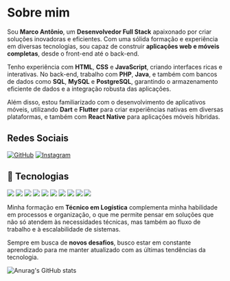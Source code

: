 # Sobre mim

Sou **Marco Antônio**, um **Desenvolvedor Full Stack** apaixonado por criar soluções inovadoras e eficientes. Com uma sólida formação e experiência em diversas tecnologias, sou capaz de construir **aplicações web e móveis completas**, desde o front-end até o back-end.

Tenho experiência com **HTML**, **CSS** e **JavaScript**, criando interfaces ricas e interativas. No back-end, trabalho com **PHP**, **Java**, e também com bancos de dados como **SQL**, **MySQL** e **PostgreSQL**, garantindo o armazenamento eficiente de dados e a integração robusta das aplicações.

Além disso, estou familiarizado com o desenvolvimento de aplicativos móveis, utilizando **Dart** e **Flutter** para criar experiências nativas em diversas plataformas, e também com **React Native** para aplicações móveis híbridas.

## Redes Sociais
[![GitHub](https://img.shields.io/badge/GitHub-000000?style=for-the-badge&logo=github&logoColor=white)](https://github.com/marcosynky)
[![Instagram](https://img.shields.io/badge/Instagram-E4405F?style=for-the-badge&logo=instagram&logoColor=white)](https://www.instagram.com/marcosynky/)



## 🚀 Tecnologias 

<div>
  <img src="https://img.shields.io/badge/HTML-E34F26?style=for-the-badge&logo=html5&logoColor=white">
  <img src="https://img.shields.io/badge/CSS-1572B6?style=for-the-badge&logo=css3&logoColor=white">
  <img src="https://img.shields.io/badge/JavaScript-F7DF1E?style=for-the-badge&logo=javascript&logoColor=black">
  <img src="https://img.shields.io/badge/PHP-777BB4?style=for-the-badge&logo=php&logoColor=white">
  <img src="https://img.shields.io/badge/Java-007396?style=for-the-badge&logo=java&logoColor=white">
  <img src="https://img.shields.io/badge/MySQL-4479A1?style=for-the-badge&logo=mysql&logoColor=white">
  <img src="https://img.shields.io/badge/PostgreSQL-336791?style=for-the-badge&logo=postgresql&logoColor=white">
  <img src="https://img.shields.io/badge/Flutter-02569B?style=for-the-badge&logo=flutter&logoColor=white">
  <img src="https://img.shields.io/badge/Dart-0175C2?style=for-the-badge&logo=dart&logoColor=white">
  <img src="https://img.shields.io/badge/React_Native-20232A?style=for-the-badge&logo=react&logoColor=61DAFB">
</div>

Minha formação em **Técnico em Logística** complementa minha habilidade em processos e organização, o que me permite pensar em soluções que não só atendem às necessidades técnicas, mas também ao fluxo de trabalho e à escalabilidade de sistemas.

Sempre em busca de **novos desafios**, busco estar em constante aprendizado para me manter atualizado com as últimas tendências da tecnologia.

![Anurag's GitHub stats](https://github-readme-stats.vercel.app/api?username=marcosynky&show_icons=true&hide_title=true&theme=dark&text_color=00FF00&icon_color=00FF00&bg_color=000000&border_color=FFFFFF&title_color=FFFFFF&rank_icon=github&show_icons=true)

